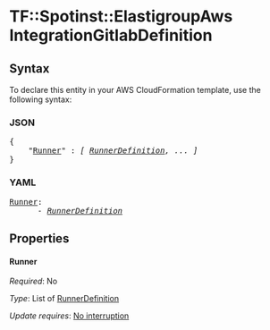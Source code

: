 # TF::Spotinst::ElastigroupAws IntegrationGitlabDefinition

## Syntax

To declare this entity in your AWS CloudFormation template, use the following syntax:

### JSON

<pre>
{
    "<a href="#runner" title="Runner">Runner</a>" : <i>[ <a href="runnerdefinition.md">RunnerDefinition</a>, ... ]</i>
}
</pre>

### YAML

<pre>
<a href="#runner" title="Runner">Runner</a>: <i>
      - <a href="runnerdefinition.md">RunnerDefinition</a></i>
</pre>

## Properties

#### Runner

_Required_: No

_Type_: List of <a href="runnerdefinition.md">RunnerDefinition</a>

_Update requires_: [No interruption](https://docs.aws.amazon.com/AWSCloudFormation/latest/UserGuide/using-cfn-updating-stacks-update-behaviors.html#update-no-interrupt)

